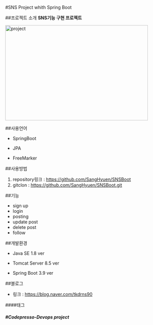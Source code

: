 #SNS Project whith Spring Boot

##프로젝트 소개
  **SNS기능 구현 프로젝트**
  
<img src="https://postfiles.pstatic.net/MjAyMDAyMjRfMjc0/MDAxNTgyNTE1MTQ5NTAy.fHFmZacGC2lh7VCbC-NSfQYkbCTIe-fg3NwnRZAYUj0g.YNwI6D6xPQXx9gix4VPKN4EXmh_jMIVk7W4iSBsAFi8g.JPEG.tkdrns90/%EB%A9%94%EC%9D%B8.JPG?type=w966" width="450px" height="300px" title="px(400)" alt="project"></img><br/>


##사용언어
 - SpringBoot
 
 - JPA
 
 - FreeMarker

##사용방법
 1. repository링크 : <https://github.com/SangHyuen/SNSBoot>
 2. gitclon : https://github.com/SangHyuen/SNSBoot.git

##기능
 * sign up
 * login
 * posting
 * update post
 * delete post
 * follow

##개발환경
 * Java SE 1.8 ver
 
 * Tomcat Server 8.5 ver
 
 * Spring Boot 3.9 ver

##블로그
 * 링크 : <https://blog.naver.com/tkdrns90>

####태그
##### #Codepresso-Devops project
